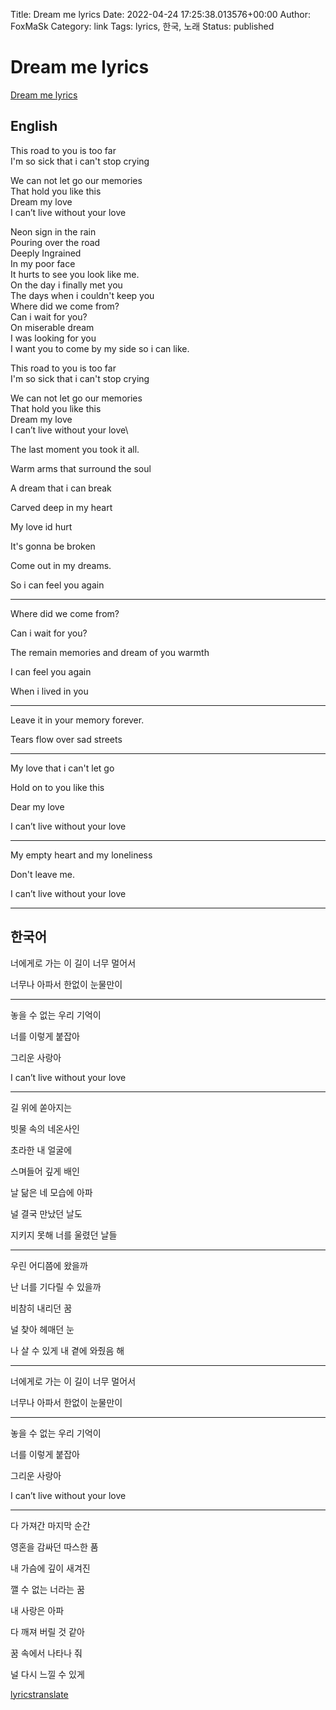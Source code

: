 Title: Dream me lyrics
Date: 2022-04-24 17:25:38.013576+00:00
Author: FoxMaSk 
Category: link
Tags: lyrics, 한국, 노래
Status: published





# Dream me lyrics

[Dream me lyrics](https://lyricstranslate.com/en/dream-me-dream-me.html-0)

## English


This road to you is too far\
I&#39;m so sick that i can&#39;t stop crying

We can not let go our memories\
That hold you like this\
Dream my love\
I can’t live without your love

Neon sign in the rain\
Pouring over the road\
Deeply Ingrained\
In my poor face\
It hurts to see you look like me.\
On the day i finally met you\
The days when i couldn&#39;t keep you\
Where did we come from?\
Can i wait for you?\
On miserable dream\
I was looking for you\
I want you to come by my side so i can like.

This road to you is too far\
I&#39;m so sick that i can&#39;t stop crying

We can not let go our memories\
That hold you like this\
Dream my love\
I can’t live without your love\


The last moment you took it all.

Warm arms that surround the soul

A dream that i can break

Carved deep in my heart

My love id hurt

It&#39;s gonna be broken

Come out in my dreams.

So i can feel you again

 ---

Where did we come from?

Can i wait for you?

The remain memories and dream of you warmth

I can feel you again

When i lived in you

--- 

Leave it in your memory forever.

Tears flow over sad streets

--- 

My love that i can&#39;t let go

Hold on to you like this

Dear my love

I can’t live without your love

 ---

My empty heart and my loneliness

Don&#39;t leave me.

I can’t live without your love

---

## 한국어

너에게로 가는 이 길이 너무 멀어서

너무나 아파서 한없이 눈물만이

---
 
놓을 수 없는 우리 기억이

너를 이렇게 붙잡아

그리운 사랑아

I can’t live without your love

 ---

길 위에 쏟아지는

빗물 속의 네온사인

초라한 내 얼굴에

스며들어 깊게 배인

날 닮은 네 모습에 아파

널 결국 만났던 날도

지키지 못해 너를 울렸던 날들

---
 
우린 어디쯤에 왔을까

난 너를 기다릴 수 있을까

비참히 내리던 꿈

널 찾아 헤매던 눈

나 살 수 있게 내 곁에 와줬음 해
 
---

너에게로 가는 이 길이 너무 멀어서

너무나 아파서 한없이 눈물만이
 
---

놓을 수 없는 우리 기억이

너를 이렇게 붙잡아

그리운 사랑아

I can’t live without your love
 
---

다 가져간 마지막 순간

영혼을 감싸던 따스한 품

내 가슴에 깊이 새겨진

깰 수 없는 너라는 꿈

내 사랑은 아파

다 깨져 버릴 것 같아

꿈 속에서 나타나 줘

널 다시 느낄 수 있게



[lyricstranslate](https://lyricstranslate.com/en/dream-me-dream-me.html-0)